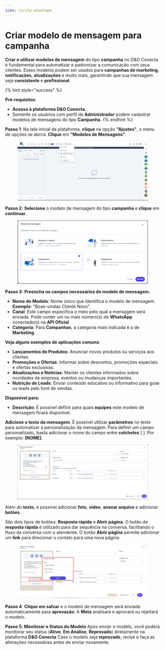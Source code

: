 ```yaml
---
icon: circle-envelope
---
```


# Criar modelo de mensagem para campanha

**Criar e utilizar modelos de mensagem** do tipo **campanha** no D\&O Conecta é fundamental para automatizar e padronizar a comunicação com seus clientes. Esses modelos podem ser usados para **campanhas de marketing**, **notificações**, **atualizações** e muito mais, garantindo que sua mensagem seja **consistente** e **profissional**.

{% hint style="success" %}


&#x20;  **Pré-requisitos**:

* **Acesso à plataforma D\&O Conecta.**
* Somente os usuários com perfil de **Administrador** podem cadastrar modelos de mensagens do tipo **Campanha.**
{% endhint %}

**Passo 1**: Na tela inicial da plataforma, **clique** na opção **"Ajustes"**, o menu de opções se abrirá. **Clique** em **"Modelos de Mensagens"**.

<figure><img src="../../.gitbook/assets/image (650).png" alt=""><figcaption></figcaption></figure>

**Passo 2:** **Selecione** o modelo de mensagem do tipo **campanha** e **clique** em **continuar**.

<figure><img src="../../.gitbook/assets/image (651).png" alt=""><figcaption></figcaption></figure>

**Passo 3:** **Preencha os campos necessários do modelo de mensagem.**

* **Nome do Modelo**: Nome único que identifica o modelo de mensagem. **Exemplo**: "Boas-vindas Cliente Novo".
* **Canal**: Este campo especifica o meio pelo qual a mensagem será enviada. Pode conter um ou mais número(s) de **WhatsApp** conectado(s) na **API Oficial**.
* **Categoria**: Para **Campanhas**, a categoria mais indicada é a de **Marketing**.

**Veja alguns exemplos de aplicações comuns**:

* **Lançamentos de Produtos**: Anunciar novos produtos ou serviços aos clientes.
* **Promoções e Ofertas**: Informar sobre descontos, promoções especiais e ofertas exclusivas.
* **Atualizações e Notícias**: Manter os clientes informados sobre novidades da empresa, eventos ou mudanças importantes.
* **Nutrição de Leads**: Enviar conteúdo educativo ou informativo para guiar os leads pelo funil de vendas.

**Disponível para:**

* **Descrição**: É possível definir para quais **equipes** este modelo de mensagem ficará disponível.

**Adicione o texto da mensagem**. É possível utilizar **parâmetros** no texto para automatizar a personalização da mensagem. Para definir um campo personalizado, basta adicionar o nome do campo entre **colchetes** \[ ]. Por exemplo: **\[NOME]**.

<figure><img src="../../.gitbook/assets/image (653).png" alt=""><figcaption></figcaption></figure>

Além do **texto**, é possível adicionar **foto**, **vídeo**, **anexar arquivo** e adicionar **botões**.

São dois tipos de botões: **Resposta rápida** e **Abrir página**. O botão de **resposta rápida** é utilizado para dar sequência na conversa, facilitando o fluxo da conversa com o atendente. O botão **Abrir página** permite adicionar um **link** para direcionar o contato para uma nova página.

<figure><img src="../../.gitbook/assets/image (654).png" alt=""><figcaption></figcaption></figure>

**Passo 4**: **Clique em salvar** e o modelo de mensagem será enviado automaticamente para **aprovação**. A **Meta** analisará e aprovará ou rejeitará o modelo.

**Passo 5**: **Monitorar o Status do Modelo** Após enviar o modelo, você poderá monitorar seu status (**Ativo**, **Em Análise**, **Reprovado**) diretamente na plataforma **D\&O Conecta** Caso o modelo seja **reprovado**, revise e faça as alterações necessárias antes de enviar novamente.
